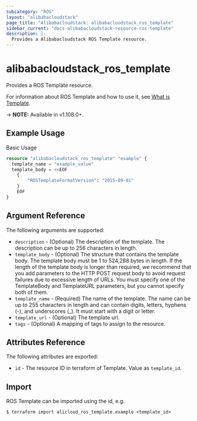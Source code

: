```yaml
---
subcategory: "ROS"
layout: "alibabacloudstack"
page_title: "Alibabacloudstack: alibabacloudstack_ros_template"
sidebar_current: "docs-alibabacloudstack-resource-ros-template"
description: |-
  Provides a Alibabacloudstack ROS Template resource.
---
```


# alibabacloudstack\_ros\_template

Provides a ROS Template resource.

For information about ROS Template and how to use it, see [What is Template](https://www.alibabacloud.com/help/en/doc-detail/141851.htm).

-> **NOTE:** Available in v1.108.0+.

## Example Usage

Basic Usage

```terraform
resource "alibabacloudstack_ros_template" "example" {
  template_name = "example_value"
  template_body = <<EOF
    {
    	"ROSTemplateFormatVersion": "2015-09-01"
    }
    EOF
}
```

## Argument Reference

The following arguments are supported:

* `description` - (Optional) The description of the template. The description can be up to 256 characters in length.
* `template_body` - (Optional) The structure that contains the template body. The template body must be 1 to 524,288 bytes in length.  If the length of the template body is longer than required, we recommend that you add parameters to the HTTP POST request body to avoid request failures due to excessive length of URLs.  You must specify one of the TemplateBody and TemplateURL parameters, but you cannot specify both of them.
* `template_name` - (Required) The name of the template. The name can be up to 255 characters in length and can contain digits, letters, hyphens (-), and underscores (_). It must start with a digit or letter.
* `template_url` - (Optional) The template url.
* `tags` - (Optional) A mapping of tags to assign to the resource.

## Attributes Reference

The following attributes are exported:

* `id` - The resource ID in terraform of Template. Value as `template_id`.

## Import

ROS Template can be imported using the id, e.g.

```
$ terraform import alicloud_ros_template.example <template_id>
```

